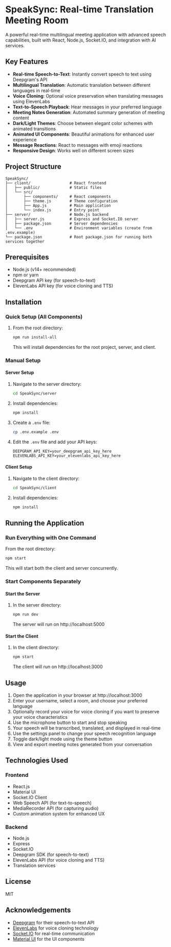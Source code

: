 # SpeakSync: Real-time Translation Meeting Room

A powerful real-time multilingual meeting application with advanced speech capabilities, built with React, Node.js, Socket.IO, and integration with AI services.

## Key Features

- **Real-time Speech-to-Text**: Instantly convert speech to text using Deepgram's API
- **Multilingual Translation**: Automatic translation between different languages in real-time
- **Voice Cloning**: Optional voice preservation when translating messages using ElevenLabs
- **Text-to-Speech Playback**: Hear messages in your preferred language
- **Meeting Notes Generation**: Automated summary generation of meeting content
- **Dark/Light Themes**: Choose between elegant color schemes with animated transitions
- **Animated UI Components**: Beautiful animations for enhanced user experience
- **Message Reactions**: React to messages with emoji reactions
- **Responsive Design**: Works well on different screen sizes

## Project Structure

```
SpeakSync/
├── client/                 # React frontend
│   ├── public/             # Static files
│   └── src/
│       ├── components/     # React components
│       ├── theme.js        # Theme configuration
│       ├── App.js          # Main application
│       └── index.js        # Entry point
├── server/                 # Node.js backend
│   ├── server.js           # Express and Socket.IO server
│   ├── package.json        # Server dependencies
│   └── .env                # Environment variables (create from .env.example)
└── package.json            # Root package.json for running both services together
```

## Prerequisites

- Node.js (v14+ recommended)
- npm or yarn
- Deepgram API key (for speech-to-text)
- ElevenLabs API key (for voice cloning and TTS)

## Installation

### Quick Setup (All Components)

1. From the root directory:
   ```bash
   npm run install-all
   ```
   This will install dependencies for the root project, server, and client.

### Manual Setup

#### Server Setup

1. Navigate to the server directory:
   ```bash
   cd SpeakSync/server
   ```

2. Install dependencies:
   ```bash
   npm install
   ```

3. Create a `.env` file:
   ```bash
   cp .env.example .env
   ```

4. Edit the `.env` file and add your API keys:
   ```
   DEEPGRAM_API_KEY=your_deepgram_api_key_here
   ELEVENLABS_API_KEY=your_elevenlabs_api_key_here
   ```

#### Client Setup

1. Navigate to the client directory:
   ```bash
   cd SpeakSync/client
   ```

2. Install dependencies:
   ```bash
   npm install
   ```

## Running the Application

### Run Everything with One Command

From the root directory:
```bash
npm start
```
This will start both the client and server concurrently.

### Start Components Separately

#### Start the Server

1. In the server directory:
   ```bash
   npm run dev
   ```
   The server will run on http://localhost:5000

#### Start the Client

1. In the client directory:
   ```bash
   npm start
   ```
   The client will run on http://localhost:3000

## Usage

1. Open the application in your browser at http://localhost:3000
2. Enter your username, select a room, and choose your preferred language
3. Optionally record your voice for voice cloning if you want to preserve your voice characteristics
4. Use the microphone button to start and stop speaking
5. Your speech will be transcribed, translated, and displayed in real-time
6. Use the settings panel to change your speech recognition language
7. Toggle dark/light mode using the theme button
8. View and export meeting notes generated from your conversation

## Technologies Used

### Frontend
- React.js
- Material UI
- Socket.IO Client
- Web Speech API (for text-to-speech)
- MediaRecorder API (for capturing audio)
- Custom animation system for enhanced UX

### Backend
- Node.js
- Express
- Socket.IO
- Deepgram SDK (for speech-to-text)
- ElevenLabs API (for voice cloning and TTS)
- Translation services

## License

MIT

## Acknowledgements

- [Deepgram](https://deepgram.com/) for their speech-to-text API
- [ElevenLabs](https://elevenlabs.io/) for voice cloning technology
- [Socket.IO](https://socket.io/) for real-time communication
- [Material UI](https://mui.com/) for the UI components 